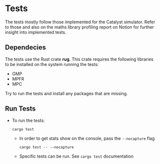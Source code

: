 # Tests

The tests mostly follow those implemented for the Catalyst simulator. Refer to those and also on the maths library profiling report on Notion for further insight into implemented tests.

## Dependecies
The tests use the Rust crate **rug**. This crate requires the following libraries to be installed on the system running the tests:
* GMP
* MPFR
* MPC

Try to run the tests and install any packages that are missing.

## Run Tests
* To run the tests:
    ```
    cargo test
    ```
    * In order to get stats show on the console, pass the `--nocapture` flag
        ```
        cargo test -- --nocapture
        ```
    * Specific tests can be run. See `cargo test` documentation
